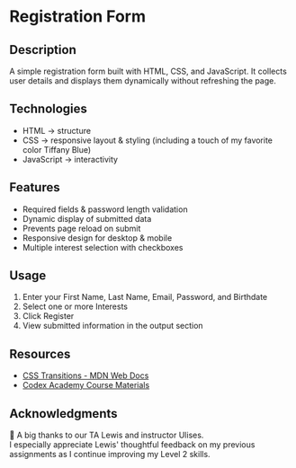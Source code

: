 # Registration Form

## Description
A simple registration form built with HTML, CSS, and JavaScript.
It collects user details and displays them dynamically without refreshing the page.

## Technologies
- HTML → structure  
- CSS → responsive layout & styling (including a touch of my favorite color Tiffany Blue)
- JavaScript → interactivity  

## Features
- Required fields & password length validation  
- Dynamic display of submitted data  
- Prevents page reload on submit  
- Responsive design for desktop & mobile  
- Multiple interest selection with checkboxes

## Usage
1. Enter your First Name, Last Name, Email, Password, and Birthdate
2. Select one or more Interests 
3. Click Register
4. View submitted information in the output section

## Resources 
- [CSS Transitions - MDN Web Docs](https://developer.mozilla.org/en-US/docs/Web/CSS/transition)  
- [Codex Academy Course Materials](https://codexacademy.moodlecloud.com/mod/folder/view.php?id=3250)  

## Acknowledgments
🙌 A big thanks to our TA Lewis and instructor Ulises.  
I especially appreciate Lewis' thoughtful feedback on my previous assignments as I continue improving my Level 2 skills.
